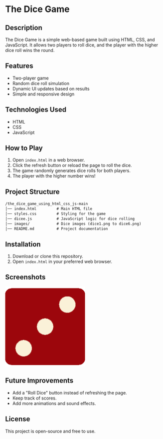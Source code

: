 # The Dice Game

## Description
The Dice Game is a simple web-based game built using HTML, CSS, and JavaScript. It allows two players to roll dice, and the player with the higher dice roll wins the round.

## Features
- Two-player game
- Random dice roll simulation
- Dynamic UI updates based on results
- Simple and responsive design

## Technologies Used
- HTML
- CSS
- JavaScript

## How to Play
1. Open `index.html` in a web browser.
2. Click the refresh button or reload the page to roll the dice.
3. The game randomly generates dice rolls for both players.
4. The player with the higher number wins!

## Project Structure
```
/the_dice_game_using_html_css_js-main
│── index.html         # Main HTML file
│── styles.css         # Styling for the game
│── dicee.js           # JavaScript logic for dice rolling
│── images/            # Dice images (dice1.png to dice6.png)
│── README.md          # Project documentation
```

## Installation
1. Download or clone this repository.
2. Open `index.html` in your preferred web browser.

## Screenshots
![Game Screenshot](images/dice3.png)

## Future Improvements
- Add a "Roll Dice" button instead of refreshing the page.
- Keep track of scores.
- Add more animations and sound effects.

## License
This project is open-source and free to use.

